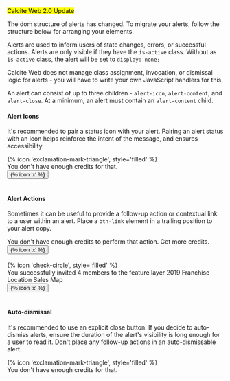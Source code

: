 <div class="panel panel-gray leader-1 trailer-1">
<mark class='label label-blue'>Calcite Web 2.0 Update</mark>
<p class='leader-half trailer-0 font-size--1'>
The dom structure of alerts has changed. To migrate your alerts, follow the structure below for arranging your elements.
</p>
</div>

Alerts are used to inform users of state changes, errors, or successful actions. Alerts are only visible if they have the `is-active` class. Without as `is-active` class, the alert will be set to `display: none;`

Calcite Web does not manage class assignment, invocation, or dismissal logic for alerts - you will have to write your own JavaScript handlers for this.

An alert can consist of up to three children - `alert-icon`, `alert-content`, and `alert-close`. At a minimum, an alert must contain an `alert-content` child.  

#### Alert Icons
It's recommended to pair a status icon with your alert. Pairing an alert status with an icon helps reinforce the intent of the message, and ensures accessibility.

<div class="alert alert-red is-active">
<div class="alert-icon">
  {% icon 'exclamation-mark-triangle', style='filled' %}
</div>
<div class="alert-content">
  You don't have enough credits for that.
</div>
<button class="alert-close" aria-label="Close">
  {% icon 'x' %}
</button>
</div>
&nbsp;

#### Alert Actions
Sometimes it can be useful to provide a follow-up action or contextual link to a user within an alert. Place a `btn-link` element in a trailing position to your alert copy.

<div class="alert alert-yellow is-active">
<div class="alert-content">
  You don't have enough credits to perform that action.
  <a class="btn-link">Get more credits.</a>
</div>
<button class="alert-close" aria-label="Close">
  {% icon 'x' %}
</button>
</div>
&nbsp;

<div class="alert alert-green is-active">
<div class="alert-icon">
  {% icon 'check-circle', style='filled' %}
</div>
<div class="alert-content">
   You successfully invited 4 members to the feature layer  <a class="btn-link">2019 Franchise Location Sales Map</a>
</div>
<button class="alert-close" aria-label="Close">
  {% icon 'x' %}
</button>
</div>
&nbsp;

#### Auto-dismissal
It's recommended to use an explicit close button. If you decide to auto-dismiss alerts, ensure the duration of the alert's visibility is long enough for a user to read it. Don't place any follow-up actions in an auto-dismissable alert.

<div class="alert alert-yellow is-active">
<div class="alert-icon">
  {% icon 'exclamation-mark-triangle', style='filled' %}
</div>
<div class="alert-content">
  You don't have enough credits for that.
</div>
</div>
&nbsp;